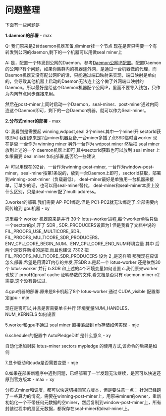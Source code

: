 # 问题整理

下面有一些问题是

**1.daemon的部署** - max

Q: 我们原来是2台daemon机器互备,单miner挂一个节点
现在是否只需要一个有转发到公网的daemon,剩下的一个机器可以用做seal miner上

A: 是，配置一个转发到公网的Daemon，参考[Daemon公网IP配置](https://github.com/filguard/lotus-ops/blob/jiubei/documents/daemon-operation.md#4-%E7%BB%99deamon%E9%85%8D%E7%BD%AE%E5%85%AC%E7%BD%91ip)。配置Daemon的公网IP有个问题，如果你集群内的机器连外网，是通过一台机器做的代理，而Daemon机器又没有配公网IP的话，只能通过端口映射来实现，端口映射是单向的，会导致其他机器上启动的Daemon无法连上这个做了外网端口映射的Daemon。所以最好是给这个Daemon机器配个公网IP，里面不要导入钱包，只作为内网节点同步连接来用。

然后在post-miner上同时启动一个Daemon，seal-miner、post-miner通过内网连这个Daemon即可，剩下的一台Daemon机器，就可以作为Seal-miner。

**2.分布式miner的部署** - max

Q: 我看到是需要起 winning,wdpost,seal 3个miner.其中一个miner开 sectorId获取即可
我们原来是2台miner机器互备,一台miner多插了点SSD临时当worker
现在是否 一台作为 winning miner
另外一台作为 wdpost miner
然后把 seal miner 放到上述的一个 daemon机器上即可
其中sectorId获取也可以放到 seal miner 上
如果需要 deal miner 如何部署,能否给一些建议

A: 可以用现在的2台，一台作为winning-post-miner, 一台作为window-post-miner，seal-miner按第1条说的，放到一台Daemon上即可，sectorId获取，部署到winning-post-miner（负载最低）。
deal-miner最好是单独用一台机器来接单，订单少的话，也可以用seal-miner替代。
deal-miner和seal-miner本质上没什么区别，只是deal-miner配了multi address。

3.worker的部署.我们需要 AP-PC1绑定.但是 PC1-PC2就无法绑定了.全部需要内网传输到 gpu机器 - xy

这里每个 worker 机器原来是并行 30个 lotus-worker进程,每个worker单独只做一个sector的p1,开了 SDR , SDR_PRODUCERS设置为1
但是我看了文档中说的 FIL_PROOFS_USE_MULTICORE_SDR、FIL_PROOFS_MULTICORE_SDR_PRODUCERS、ENV_CPU_CORE_BEGIN_NUM、ENV_CPU_CORE_END_NUM环境变量
其中 后两个是软件新增的是把.而且也建议 7302 把 FIL_PROOFS_MULTICORE_SDR_PRODUCERS 设为 2 ,是这样嘛
那我现在应该怎么部署,希望是用满2T内存的并发,开SDR
a.是起一个 lotus-worker 还是依然30个 lotus-worker 并行
b.SDR 和上述的4个环境变量如何设置
c.我们原来worker也放了 proof和proof cache 证明参数的文件,看文档是否只有 daemon miner c2 需要.这个没有尝试过.

4.gpu机器的部署.原来是8卡机起了8个 lotus-worker 通过 CUDA_visible 配置绑定gpu - mje

现在是否可以,并且是否需要单卡并行 环境变量NUM_HANDLES、NUM_KERNELS 如何设置

5.worker和gpu不通过 seal miner 直接落盘到 nfs存储如何实现 - mje

6.scheduler的配置中 AutoPledgeDiff 是什么意义 - xy

自动化添加封装 lotus-miner sectors mypledge 的使用方式,该命令的后果是如何

7.显卡驱动和cuda是否需要变更 - mje

8.如果在部署新程序中遇到问题，已经部署了一半发现无法继续，是否可以快速还原到官方版本 - max + xy

分布式miner和调度，都可以快速切换回官方版本，但是要注意一点：
针对已经跑了一些算力的情况，需要在winning-post-miner上，用原来miner的owner，重新初始化一个不带任何元数据的空miner，然后复制到window-post-miner上，所有封装过程中的扇区元数据，都保存在seal-miner和deal-miner上。